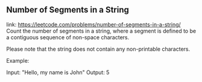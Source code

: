 ## Number of Segments in a String 
link: <https://leetcode.com/problems/number-of-segments-in-a-string/>
Count the number of segments in a string, where a segment is defined to be a contiguous sequence of non-space characters.

Please note that the string does not contain any non-printable characters.

Example:

Input: "Hello, my name is John"
Output: 5

